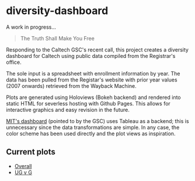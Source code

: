 diversity-dashboard
=================

A work in progress... 


> The Truth Shall Make You Free

Responding to the Caltech GSC's recent call, this project creates a diversity
dashboard for Caltech using public data compiled from the Registrar's office.

The sole input is a spreadsheet with enrollment information by year. The data 
has been pulled from the Registar's website with prior year values (2007 onwards)
retrieved from the Wayback Machine.

Plots are generated using Holoviews (Bokeh backend) and rendered into static HTML
for severless hosting with Github Pages. This allows for interactive graphics and
easy revision in the future.

[MIT's dashboard](http://ir.mit.edu/diversity-dashboard/) (pointed to by the GSC)
uses Tableau as a backend; this is unnecessary since the data transformations are
simple. In any case, the color scheme has been used directly and the plot views as
inspiration. 


## Current plots

* [Overall](https://caltech.github.io/diversity-dashboard/p_dash.html)
* [UG v G](https://caltech.github.io/diversity-dashboard/p_level_dash.html)


